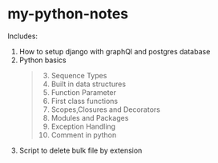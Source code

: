 # my-python-notes

Includes:

1. How to setup django with graphQl and postgres database
2. Python basics
   > 3. Sequence Types
   > 4. Built in data structures
   > 5. Function Parameter
   > 6. First class functions
   > 7. Scopes,Closures and Decorators
   > 8. Modules and Packages
   > 9. Exception Handling
   > 10. Comment in python
3. Script to delete bulk file by extension
